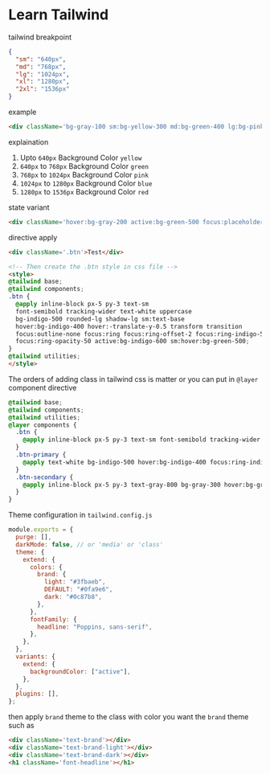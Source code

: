 # Learn Tailwind

tailwind breakpoint

```json
{
  "sm": "640px",
  "md": "768px",
  "lg": "1024px",
  "xl": "1280px",
  "2xl": "1536px"
}
```

example

```html
<div className='bg-gray-100 sm:bg-yellow-300 md:bg-green-400 lg:bg-pink-400 xl:bg-blue-500 2xl:bg-red-500'></div>
```

explaination

1. Upto `640px` Background Color `yellow`
2. `640px` to `768px` Background Color `green`
3. `768px` to `1024px` Background Color `pink`
4. `1024px` to `1280px` Background Color `blue`
5. `1280px` to `1536px` Background Color `red`

state variant

```html
<div className='hover:bg-gray-200 active:bg-green-500 focus:placeholder-purple-200'></div>
```

directive apply

```html
<div className='.btn'>Test</div>

<!-- Then create the .btn style in css file -->
<style>
@tailwind base;
@tailwind components;
.btn {
  @apply inline-block px-5 py-3 text-sm 
  font-semibold tracking-wider text-white uppercase 
  bg-indigo-500 rounded-lg shadow-lg sm:text-base 
  hover:bg-indigo-400 hover:-translate-y-0.5 transform transition 
  focus:outline-none focus:ring focus:ring-offset-2 focus:ring-indigo-500 
  focus:ring-opacity-50 active:bg-indigo-600 sm:hover:bg-green-500;
}
@tailwind utilities;
</style>
```

The orders of adding class in tailwind css is matter or you can put in `@layer` component directive

```css
@tailwind base;
@tailwind components;
@tailwind utilities;
@layer components {
  .btn {
    @apply inline-block px-5 py-3 text-sm font-semibold tracking-wider uppercase rounded-lg focus:outline-none focus:ring focus:ring-offset-2 sm:text-base;
  }
  .btn-primary {
    @apply text-white bg-indigo-500 hover:bg-indigo-400 focus:ring-indigo-500 focus:ring-opacity-50 active:bg-indigo-600;
  }
  .btn-secondary {
    @apply inline-block px-5 py-3 text-gray-800 bg-gray-300 hover:bg-gray-200 focus:ring-gray-300 focus:ring-opacity-50 active:bg-gray-400;
  }
}
```

Theme configuration in `tailwind.config.js`

```javascript
module.exports = {
  purge: [],
  darkMode: false, // or 'media' or 'class'
  theme: {
    extend: {
      colors: {
        brand: {
          light: "#3fbaeb",
          DEFAULT: "#0fa9e6",
          dark: "#0c87b8",
        },
      },
      fontFamily: {
        headline: "Poppins, sans-serif",
      },
    },
  },
  variants: {
    extend: {
      backgroundColor: ["active"],
    },
  },
  plugins: [],
};
```

then apply `brand` theme to the class with color you want the `brand` theme such as

```html
<div className='text-brand'></div>
<div className='text-brand-light'></div>
<div className='text-brand-dark'></div>
<h1 className='font-headline'></h1>
```
